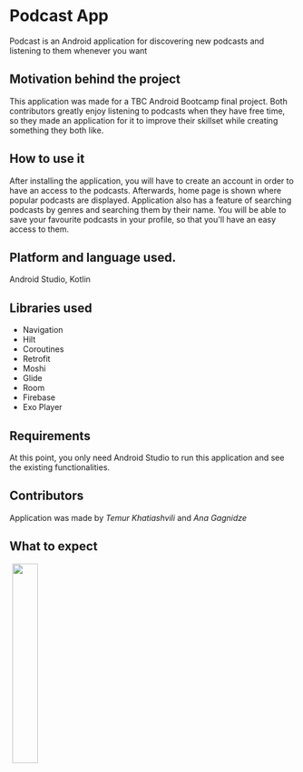 # Podcast App
Podcast is an Android application for discovering new podcasts and listening to them whenever you want

## Motivation behind the project
This application was made for a TBC Android Bootcamp final project. Both contributors greatly enjoy listening to podcasts when they have free time, so they made 
an application for it to improve their skillset while creating something they both like.

## How to use it
After installing the application, you will have to create an account in order to have an access to the podcasts. 
Afterwards, home page is shown where popular podcasts are displayed. Application also has a feature of searching podcasts by genres and searching them by their name.
You will be able to save your favourite podcasts in your profile, so that you'll have an easy access to them.

## Platform and language used.
Android Studio, Kotlin

## Libraries used
* Navigation
* Hilt
* Coroutines
* Retrofit
* Moshi
* Glide
* Room
* Firebase
* Exo Player

## Requirements
At this point, you only need Android Studio to run this application and see the existing functionalities.

## Contributors
Application was made by *Temur Khatiashvili*  and *Ana Gagnidze* <br />

## What to expect
<img src="https://ibb.co/g9LQyvz" width="30%" hspace="1%">

